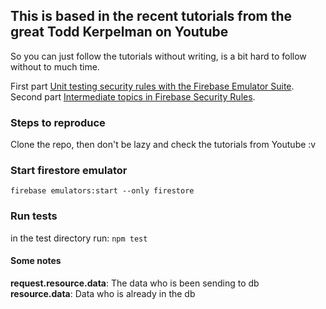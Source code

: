 ## This is based in the recent tutorials from the great Todd Kerpelman on Youtube

So you can just follow the tutorials without writing, is a bit hard to follow without to much time.

First part [Unit testing security rules with the Firebase Emulator Suite](https://www.youtube.com/watch?v=VDulvfBpzZE).  
Second part [Intermediate topics in Firebase Security Rules](https://www.youtube.com/watch?v=8Mzb9zmnbJs).

### Steps to reproduce

Clone the repo, then don't be lazy and check the tutorials from Youtube :v

### Start firestore emulator

`firebase emulators:start --only firestore`

### Run tests

in the test directory run: `npm test`

#### Some notes

**request.resource.data**: The data who is been sending to db  
**resource.data**: Data who is already in the db
